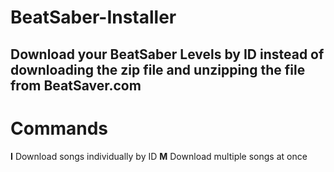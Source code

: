 # BeatSaber-Installer
## Download your BeatSaber Levels by ID instead of downloading the zip file and unzipping the file from BeatSaver.com

# Commands
**I** Download songs individually by ID
**M** Download multiple songs at once
